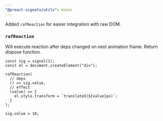 ```yaml
---
"@preact-signals/utils": minor
---
```


Added `rafReaction` for easier integration with raw DOM.

### `rafReaction`

Will execute reaction after deps changed on next animation frame. Return dispose function.

```tsx
const sig = signal(1);
const el = document.createElement("div");

rafReaction(
  // deps
  () => sig.value,
  // effect
  (value) => {
    el.style.transform = `translateX(${value}px)`;
  }
);

sig.value = 10;
```
